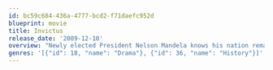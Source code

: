```yaml
---
id: bc59c684-436a-4777-bcd2-f71daefc952d
blueprint: movie
title: Invictus
release_date: '2009-12-10'
overview: "Newly elected President Nelson Mandela knows his nation remains racially and economically divided in the wake of apartheid. Believing he can bring his people together through the universal language of sport, Mandela rallies South Africa's rugby team as they make their historic run to the 1995 Rugby World Cup Championship match."
genres: '[{"id": 18, "name": "Drama"}, {"id": 36, "name": "History"}]'
---
```

